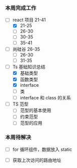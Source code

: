 ### 本周完成工作

- [ ] react 项目 21-41
  - [x] 21-25
  - [ ] 26-30
  - [ ] 30-35
  - [ ] 35-41
- [ ] 尚硅谷 26-35
  - [ ] 26-30
  - [ ] 31-35
- [ ] Ts 基础知识总结
  - [x] 基础类型
  - [x] 函数类型
  - [x] interface
  - [ ] 类
  - [ ] interface 和 class 的关系
- [ ] TS 范型
  - [ ] 范型的基本使用
  - [ ] 约束范型
  - [ ] 范型的应用

### 本周待解决

- [ ] for 循环组件，数据放入 static
- [ ] 获取上次访问的路由地址

